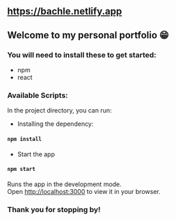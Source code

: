 ## https://bachle.netlify.app
## Welcome to my personal portfolio 😁

### You will need to install these to get started:
- npm
- react

### Available Scripts:
In the project directory, you can run:

* Installing the dependency:
#### `npm install`


* Start the app
#### `npm start`
Runs the app in the development mode.\
Open [http://localhost:3000](http://localhost:3000) to view it in your browser.

### Thank you for stopping by!

